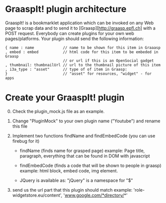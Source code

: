 GraaspIt! plugin architecture
============================
GraaspIt! is a bookmarklet application which can be invoked on any Web
page to scrap data and to send it to [Graasp][http://graasp.epfl.ch]
with a POST request. Everybody can create plugins for your own web
pages/platforms.  Your plugin should send the following information:

    { name : name             // name to be shown for this item in Graaasp
    , embed : embed           // html code for this item to be embeded in Graasp
                              // or url if this is an OpenSocial gadget
    , thumbnail: thumbnailUrl // url to the thumbnail picture of this item
    , i3a_type : "asset"      // type of of item in Graasp:
    }                         // "asset" for resources, "widget" - for apps
 
Create your GraaspIt! plugin
============================
0. Check the plugin_mock.js file as an example.

1. Change "PluginMock" to your own plugin name ("Youtube") and rename this file

2. Implement two functions findName and findEmbedCode (you can use firebug for it)
    - findName (finds name for grasped page)
      example: Page title, paragraph, everything that can be found in DOM with javascript

    - findEmbedCode (finds a code that will be shown to people in graasp)
      example: html block, embed code, img element.

    - JQuery is available as: "jQuery" is a namespace for "$"

3. send us the url part that this plugin should match
   example: 'role-widgetstore.eu/content', 'www.google.com/*directory/*'
